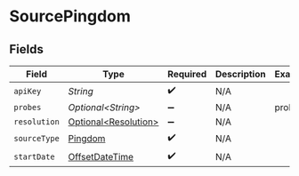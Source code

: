 # SourcePingdom


## Fields

| Field                                                                                     | Type                                                                                      | Required                                                                                  | Description                                                                               | Example                                                                                   |
| ----------------------------------------------------------------------------------------- | ----------------------------------------------------------------------------------------- | ----------------------------------------------------------------------------------------- | ----------------------------------------------------------------------------------------- | ----------------------------------------------------------------------------------------- |
| `apiKey`                                                                                  | *String*                                                                                  | :heavy_check_mark:                                                                        | N/A                                                                                       |                                                                                           |
| `probes`                                                                                  | *Optional\<String>*                                                                       | :heavy_minus_sign:                                                                        | N/A                                                                                       | probe1                                                                                    |
| `resolution`                                                                              | [Optional\<Resolution>](../../models/shared/Resolution.md)                                | :heavy_minus_sign:                                                                        | N/A                                                                                       |                                                                                           |
| `sourceType`                                                                              | [Pingdom](../../models/shared/Pingdom.md)                                                 | :heavy_check_mark:                                                                        | N/A                                                                                       |                                                                                           |
| `startDate`                                                                               | [OffsetDateTime](https://docs.oracle.com/javase/8/docs/api/java/time/OffsetDateTime.html) | :heavy_check_mark:                                                                        | N/A                                                                                       |                                                                                           |